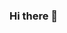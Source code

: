 ### Hi there 👋

<!--
**teddante/teddante** is a ✨ _special_ ✨ repository because its `README.md` (this file) appears on my GitHub profile obvs!

Here are some ideas to get you started:

- 🔭 I’m currently working on ...
- 🌱 I’m currently learning ...
- 👯 I’m looking to collaborate on ...
- 🤔 I’m looking for help with ...
- 💬 Ask me about ...
- 📫 How to reach me: ...
- 😄 Pronouns: ...
- ⚡ Fun fact: ...
-->
